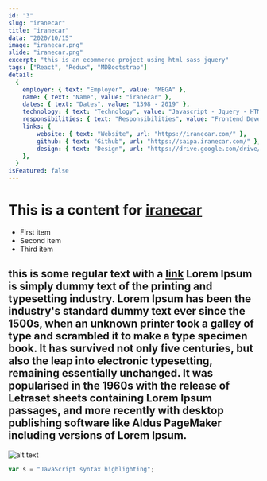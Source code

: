 ```yaml
---
id: "3"
slug: "iranecar"
title: "iranecar"
data: "2020/10/15"
image: "iranecar.png"
slide: "iranecar.png"
excerpt: "this is an ecommerce project using html sass jquery"
tags: ["React", "Redux", "MDBootstrap"]
detail:
  {
    employer: { text: "Employer", value: "MEGA" },
    name: { text: "Name", value: "iranecar" },
    dates: { text: "Dates", value: "1398 - 2019" },
    technology: { text: "Technology", value: "Javascript - Jquery - HTML5 - Css3/Sass" },
    responsibilities: { text: "Responsibilities", value: "Frontend Developer - UI/UX Designer" },
    links: {
        website: { text: "Website", url: "https://iranecar.com/" },
        github: { text: "Github", url: "https://saipa.iranecar.com/" },
        design: { text: "Design", url: "https://drive.google.com/drive/folders/1b4C9NJr1entFB_nf6AxxbHPGJ7gVPYVW?usp=sharing"}
    },
  }
isFeatured: false
---
```


# This is a content for [iranecar](https://iranecar.com)

- First item
- Second item
- Third item

## this is some regular text with a [link](https://iranecar.com) Lorem Ipsum is simply dummy text of the printing and typesetting industry. Lorem Ipsum has been the industry's standard dummy text ever since the 1500s, when an unknown printer took a galley of type and scrambled it to make a type specimen book. It has survived not only five centuries, but also the leap into electronic typesetting, remaining essentially unchanged. It was popularised in the 1960s with the release of Letraset sheets containing Lorem Ipsum passages, and more recently with desktop publishing software like Aldus PageMaker including versions of Lorem Ipsum.

![alt text](iranecar.jpg)

```javascript
var s = "JavaScript syntax highlighting";
```

